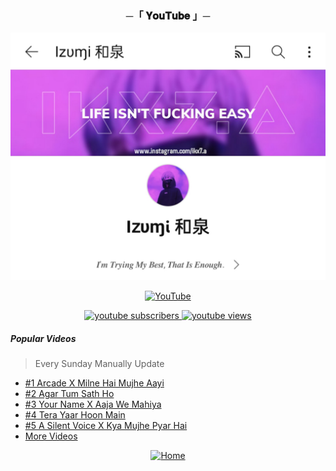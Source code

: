 <h3 align="center">
    ─「 𝐘𝐨𝐮𝐓𝐮𝐛𝐞 」─
</h3>

<div align="center">

<img src="https://github.com/ikx7a/YouTube/blob/main/resources/YouTube-Channel.png">

[![YouTube](https://img.shields.io/badge/Subscribe-%23FF0000.svg?style=for-the-badge&logo=YouTube&logoColor=white)](https://youtube.com/channel/UC9o1hM49jVr2lgOinw0pAdw)

</div>
<!-- BEGIN YOUTUBE-CARDS -->
<!-- Resource/Reference: https://github.com/DenverCoder1/custom-icon-badges -->
<div class="youtube buttons" align="center">
    <a href="https://www.youtube.com/channel/UC9o1hM49jVr2lgOinw0pAdw"  target="_blank">
        <img alt="youtube subscribers" src="https://custom-icon-badges.demolab.com/youtube/channel/subscribers/UC9o1hM49jVr2lgOinw0pAdw?color=%23E05D44&label=SUBSCRIBERS&logo=video&logoColor=white&style=for-the-badge&labelColor=CE4630"/>
    </a> 
    <a href="https://www.youtube.com/channel/UC9o1hM49jVr2lgOinw0pAdw"  target="_blank">
        <img alt="youtube views" src="https://custom-icon-badges.demolab.com/youtube/channel/views/UC9o1hM49jVr2lgOinw0pAdw?color=%23E05D44&logo=eye&logoColor=white&style=for-the-badge&labelColor=CE4630"/>
    </a> 
</div>
<!-- END YOUTUBE-CARDS -->

<h5> Popular Videos </h5>

> Every Sunday Manually Update

- <a href="https://youtu.be/z52i5FfocqI">#1 Arcade X Milne Hai Mujhe Aayi</a>
- <a href="https://youtu.be/RxrKuso8jnM">#2 Agar Tum Sath Ho</a>
- <a href="https://youtu.be/T8LCMQPI22c">#3 Your Name X Aaja We Mahiya</a> 
- <a href="https://youtu.be/ggcC77Z3zaM">#4 Tera Yaar Hoon Main</a>
- <a href="https://youtu.be/bC65YELMZwY">#5 A Silent Voice X Kya Mujhe Pyar Hai</a>
- <a href="https://github.com/ikx7a/YouTube/tree/main/YouTube%20Videos"> More Videos</a>

<div align="center">

[![Home](https://custom-icon-badges.demolab.com/badge/Home-Page-blue.svg?logo=home&logoColor=white)](https://github.com/ikx7a/Shikimoris-Not-Just-A-Cutie)

</div>
